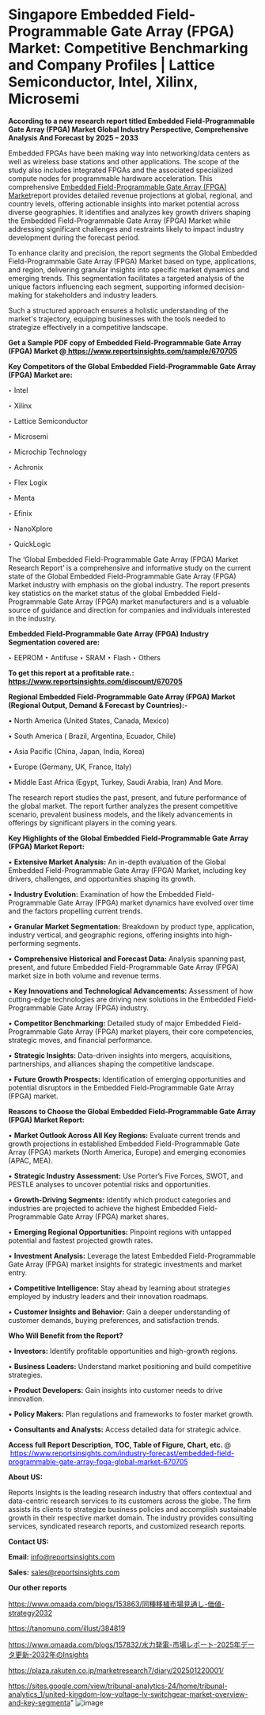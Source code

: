 # Singapore Embedded Field-Programmable Gate Array (FPGA) Market: Competitive Benchmarking and Company Profiles | Lattice Semiconductor, Intel, Xilinx, Microsemi

<strong>According to a new research report titled Embedded Field-Programmable Gate Array (FPGA) Market Global Industry Perspective, Comprehensive Analysis And Forecast by 2025 – 2033</strong>

Embedded FPGAs have been making way into networking/data centers as well as wireless base stations and other applications. The scope of the study also includes integrated FPGAs and the associated specialized compute nodes for programmable hardware acceleration. This comprehensive <a href=https://www.reportsinsights.com/sample/670705>Embedded Field-Programmable Gate Array (FPGA) Market</a>report provides detailed revenue projections at global, regional, and country levels, offering actionable insights into market potential across diverse geographies. It identifies and analyzes key growth drivers shaping the Embedded Field-Programmable Gate Array (FPGA) Market while addressing significant challenges and restraints likely to impact industry development during the forecast period.

To enhance clarity and precision, the report segments the Global Embedded Field-Programmable Gate Array (FPGA) Market based on type, applications, and region, delivering granular insights into specific market dynamics and emerging trends. This segmentation facilitates a targeted analysis of the unique factors influencing each segment, supporting informed decision-making for stakeholders and industry leaders.

Such a structured approach ensures a holistic understanding of the market's trajectory, equipping businesses with the tools needed to strategize effectively in a competitive landscape.

<strong>Get a Sample PDF copy of Embedded Field-Programmable Gate Array (FPGA) Market </strong><strong>@<a href=https://www.reportsinsights.com/sample/670705 style=color:#0000ff;> https://www.reportsinsights.com/sample/670705</a></strong></font>

<strong>Key Competitors of the Global Embedded Field-Programmable Gate Array (FPGA) Market are:</strong>

‣ Intel

‣ Xilinx

‣ Lattice Semiconductor

‣ Microsemi

‣ Microchip Technology

‣ Achronix

‣ Flex Logix

‣ Menta

‣ Efinix

‣ NanoXplore

‣ QuickLogic

The ‘Global Embedded Field-Programmable Gate Array (FPGA) Market Research Report’ is a comprehensive and informative study on the current state of the Global Embedded Field-Programmable Gate Array (FPGA) Market industry with emphasis on the global industry. The report presents key statistics on the market status of the global Embedded Field-Programmable Gate Array (FPGA) market manufacturers and is a valuable source of guidance and direction for companies and individuals interested in the industry.

<strong>Embedded Field-Programmable Gate Array (FPGA) Industry Segmentation covered are:</strong>

‣ EEPROM
‣ Antifuse
‣ SRAM
‣ Flash
‣ Others

<strong>To get this report at a profitable rate.: <a href=https://www.reportsinsights.com/discount/670705 style=color:#0000ff;>https://www.reportsinsights.com/discount/670705</a></strong></font>

<strong>Regional Embedded Field-Programmable Gate Array (FPGA) Market (Regional Output, Demand &amp; Forecast by Countries):-</strong>

• North America (United States, Canada, Mexico)

• South America ( Brazil, Argentina, Ecuador, Chile)

• Asia Pacific (China, Japan, India, Korea)

• Europe (Germany, UK, France, Italy)

• Middle East Africa (Egypt, Turkey, Saudi Arabia, Iran) And More.

The research report studies the past, present, and future performance of the global market. The report further analyzes the present competitive scenario, prevalent business models, and the likely advancements in offerings by significant players in the coming years.

<strong>Key Highlights of the Global Embedded Field-Programmable Gate Array (FPGA) Market Report:</strong>

• <strong>Extensive Market Analysis:</strong> An in-depth evaluation of the Global Embedded Field-Programmable Gate Array (FPGA) Market, including key drivers, challenges, and opportunities shaping its growth.

• <strong>Industry Evolution:</strong> Examination of how the Embedded Field-Programmable Gate Array (FPGA) market dynamics have evolved over time and the factors propelling current trends.

• <strong>Granular Market Segmentation:</strong> Breakdown by product type, application, industry vertical, and geographic regions, offering insights into high-performing segments.

• <strong>Comprehensive Historical and Forecast Data:</strong> Analysis spanning past, present, and future Embedded Field-Programmable Gate Array (FPGA) market size in both volume and revenue terms.

• <strong>Key Innovations and Technological Advancements:</strong> Assessment of how cutting-edge technologies are driving new solutions in the Embedded Field-Programmable Gate Array (FPGA) industry.

• <strong>Competitor Benchmarking:</strong> Detailed study of major Embedded Field-Programmable Gate Array (FPGA) market players, their core competencies, strategic moves, and financial performance.

• <strong>Strategic Insights:</strong> Data-driven insights into mergers, acquisitions, partnerships, and alliances shaping the competitive landscape.

• <strong>Future Growth Prospects:</strong> Identification of emerging opportunities and potential disruptors in the Embedded Field-Programmable Gate Array (FPGA) market.

<strong>Reasons to Choose the Global Embedded Field-Programmable Gate Array (FPGA) Market Report:</strong>

• <strong>Market Outlook Across All Key Regions:</strong> Evaluate current trends and growth projections in established Embedded Field-Programmable Gate Array (FPGA) markets (North America, Europe) and emerging economies (APAC, MEA).

• <strong>Strategic Industry Assessment:</strong> Use Porter’s Five Forces, SWOT, and PESTLE analyses to uncover potential risks and opportunities.

• <strong>Growth-Driving Segments:</strong> Identify which product categories and industries are projected to achieve the highest Embedded Field-Programmable Gate Array (FPGA) market shares.

• <strong>Emerging Regional Opportunities:</strong> Pinpoint regions with untapped potential and fastest projected growth rates.

• <strong>Investment Analysis:</strong> Leverage the latest Embedded Field-Programmable Gate Array (FPGA) market insights for strategic investments and market entry.

• <strong>Competitive Intelligence:</strong> Stay ahead by learning about strategies employed by industry leaders and their innovation roadmaps.

• <strong>Customer Insights and Behavior:</strong> Gain a deeper understanding of customer demands, buying preferences, and satisfaction trends.

<strong>Who Will Benefit from the Report?</strong>

• <strong>Investors:</strong> Identify profitable opportunities and high-growth regions.

• <strong>Business Leaders:</strong> Understand market positioning and build competitive strategies.

• <strong>Product Developers:</strong> Gain insights into customer needs to drive innovation.

• <strong>Policy Makers:</strong> Plan regulations and frameworks to foster market growth.

• <strong>Consultants and Analysts:</strong> Access detailed data for strategic advice.
</ul>
<strong>Access full Report Description, TOC, Table of Figure, Chart, etc. </strong>@  <a href=https://www.reportsinsights.com/industry-forecast/embedded-field-programmable-gate-array-fpga-global-market-670705 style=color:#0000ff;>https://www.reportsinsights.com/industry-forecast/embedded-field-programmable-gate-array-fpga-global-market-670705</a></font>

<strong><strong>About US</strong>:</strong>

Reports Insights is the leading research industry that offers contextual and data-centric research services to its customers across the globe. The firm assists its clients to strategize business policies and accomplish sustainable growth in their respective market domain. The industry provides consulting services, syndicated research reports, and customized research reports.

<strong>Contact US:</strong>

<p class=""""><b>Email:</b> <a href=mailto:info@reportsinsights.com>info@reportsinsights.com</a></p>
<p class=""""><b>Sales:</b> <a href=mailto:sales@reportsinsights.com>sales@reportsinsights.com</a></p>

<strong>Our other reports</strong>

<a href=https://www.omaada.com/blogs/153863/同種移植市場見通し-価値-strategy2032>https://www.omaada.com/blogs/153863/同種移植市場見通し-価値-strategy2032</a>

<a href=https://tanomuno.com/illust/384819>https://tanomuno.com/illust/384819</a>

<a href=https://www.omaada.com/blogs/157832/水力発電-市場レポート-2025年データ更新-2032年のInsights>https://www.omaada.com/blogs/157832/水力発電-市場レポート-2025年データ更新-2032年のInsights</a>

<a href=https://plaza.rakuten.co.jp/marketresearch7/diary/202501220001/>https://plaza.rakuten.co.jp/marketresearch7/diary/202501220001/</a>

<a href=https://sites.google.com/view/tribunal-analytics-24/home/tribunal-analytics_1/united-kingdom-low-voltage-lv-switchgear-market-overview-and-key-segmenta>https://sites.google.com/view/tribunal-analytics-24/home/tribunal-analytics_1/united-kingdom-low-voltage-lv-switchgear-market-overview-and-key-segmenta</a>"
![image](https://github.com/user-attachments/assets/7ae2fdfa-8aa3-4ab2-888c-c2e40b19b41d)
